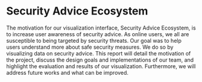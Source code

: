 # Security Advice Ecosystem 
The motivation for our visualization interface, Security Advice Ecosystem, is to increase user awareness of security advice.
As online users, we all are susceptible to being targeted by security threats. Our goal was to help users understand 
more about safe security measures. We do so by visualizing data on security advice. This report will detail the motivation 
of the project, discuss the design goals and implementations of our team, and highlight the evaluation and results of 
our visualization. Furthermore, we will address future works and what can be improved.
